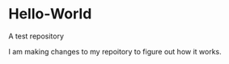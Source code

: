 # Hello-World
A test repository

  I am making changes to my repoitory to figure out how it works.
  <br>
 
